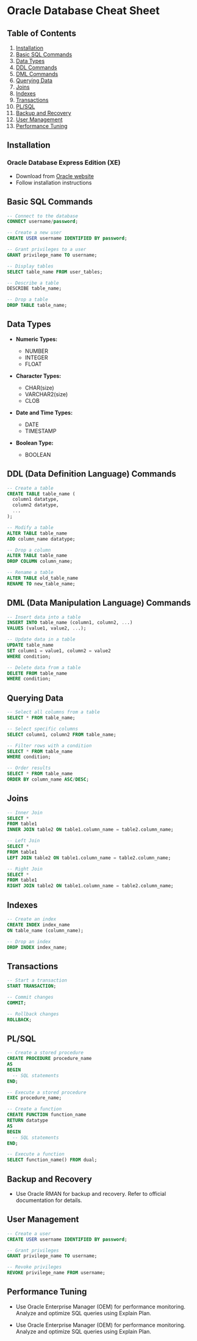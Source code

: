 # Oracle Database Cheat Sheet

## Table of Contents

1. [Installation](#installation)
2. [Basic SQL Commands](#basic-sql-commands)
3. [Data Types](#data-types)
4. [DDL Commands](#ddl-(data-definition-language)-commands)
5. [DML Commands](#dml-(data-manipulation-language)-commands)
6. [Querying Data](#querying-data)
7. [Joins](#joins)
8. [Indexes](#indexes)
9. [Transactions](#transactions)
10. [PL/SQL](#plsql)
11. [Backup and Recovery](#backup-and-recovery)
12. [User Management](#user-management)
13. [Performance Tuning](#performance-tuning)

## Installation

### Oracle Database Express Edition (XE)

- Download from [Oracle website](https://www.oracle.com/database/technologies/xe-downloads.html)
- Follow installation instructions

## Basic SQL Commands

```sql
-- Connect to the database
CONNECT username/password;

-- Create a new user
CREATE USER username IDENTIFIED BY password;

-- Grant privileges to a user
GRANT privilege_name TO username;

-- Display tables
SELECT table_name FROM user_tables;

-- Describe a table
DESCRIBE table_name;

-- Drop a table
DROP TABLE table_name;
```

## Data Types

* **Numeric Types:**

  - NUMBER
  - INTEGER
  - FLOAT

* **Character Types:**

  - CHAR(size)
  - VARCHAR2(size)
  - CLOB

* **Date and Time Types:**

  - DATE
  - TIMESTAMP

* **Boolean Type:**

  - BOOLEAN

## DDL (Data Definition Language) Commands

```sql
-- Create a table
CREATE TABLE table_name (
  column1 datatype,
  column2 datatype,
  ...
);

-- Modify a table
ALTER TABLE table_name
ADD column_name datatype;

-- Drop a column
ALTER TABLE table_name
DROP COLUMN column_name;

-- Rename a table
ALTER TABLE old_table_name
RENAME TO new_table_name;

```

## DML (Data Manipulation Language) Commands

```sql
-- Insert data into a table
INSERT INTO table_name (column1, column2, ...)
VALUES (value1, value2, ...);

-- Update data in a table
UPDATE table_name
SET column1 = value1, column2 = value2
WHERE condition;

-- Delete data from a table
DELETE FROM table_name
WHERE condition;

```

## Querying Data

```sql
-- Select all columns from a table
SELECT * FROM table_name;

-- Select specific columns
SELECT column1, column2 FROM table_name;

-- Filter rows with a condition
SELECT * FROM table_name
WHERE condition;

-- Order results
SELECT * FROM table_name
ORDER BY column_name ASC/DESC;

```

## Joins
```sql
-- Inner Join
SELECT *
FROM table1
INNER JOIN table2 ON table1.column_name = table2.column_name;

-- Left Join
SELECT *
FROM table1
LEFT JOIN table2 ON table1.column_name = table2.column_name;

-- Right Join
SELECT *
FROM table1
RIGHT JOIN table2 ON table1.column_name = table2.column_name;
```

## Indexes
```sql
-- Create an index
CREATE INDEX index_name
ON table_name (column_name);

-- Drop an index
DROP INDEX index_name;
```

## Transactions
```sql
-- Start a transaction
START TRANSACTION;

-- Commit changes
COMMIT;

-- Rollback changes
ROLLBACK;
```

## PL/SQL
```sql
-- Create a stored procedure
CREATE PROCEDURE procedure_name
AS
BEGIN
  -- SQL statements
END;

-- Execute a stored procedure
EXEC procedure_name;

-- Create a function
CREATE FUNCTION function_name
RETURN datatype
AS
BEGIN
  -- SQL statements
END;

-- Execute a function
SELECT function_name() FROM dual;
```

## Backup and Recovery

- Use Oracle RMAN for backup and recovery. Refer to official documentation for details.

## User Management
```sql
-- Create a user
CREATE USER username IDENTIFIED BY password;

-- Grant privileges
GRANT privilege_name TO username;

-- Revoke privileges
REVOKE privilege_name FROM username;

```

## Performance Tuning

- Use Oracle Enterprise Manager (OEM) for performance monitoring.
Analyze and optimize SQL queries using Explain Plan.

- Use Oracle Enterprise Manager (OEM) for performance monitoring.
Analyze and optimize SQL queries using Explain Plan.